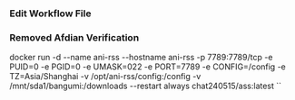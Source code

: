 ### Edit Workflow File

### Removed Afdian Verification


docker run -d --name ani-rss --hostname ani-rss -p 7789:7789/tcp -e PUID=0 -e PGID=0 -e UMASK=022 -e PORT=7789 -e CONFIG=/config -e TZ=Asia/Shanghai -v /opt/ani-rss/config:/config -v /mnt/sda1/bangumi:/downloads --restart always chat240515/ass:latest
``
